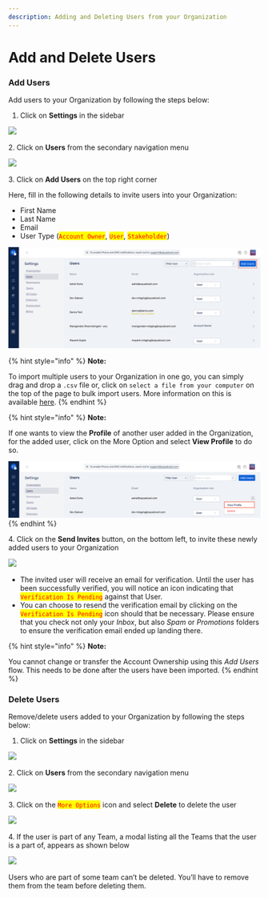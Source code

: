 ```yaml
---
description: Adding and Deleting Users from your Organization
---
```


# Add and Delete Users

### Add Users <a href="#add-users" id="add-users"></a>

Add users to your Organization by following the steps below:

1. Click on **Settings** in the sidebar

![](<../.gitbook/assets/add\_and\_delete\_users\_1 (1) (1) (1) (10).png>)

2\. Click on **Users** from the secondary navigation menu

![](<../.gitbook/assets/add\_and\_delete\_users\_2 (1) (2) (2).png>)

3\. Click on **Add Users** on the top right corner

Here, fill in the following details to invite users into your Organization:

* First Name
* Last Name
* Email
* User Type (<mark style="color:red;">`Account Owner`</mark>, <mark style="color:red;">`User`</mark>, <mark style="color:red;">`Stakeholder`</mark>)

![](../.gitbook/assets/image.png)

{% hint style="info" %}
**Note:**

To import multiple users to your Organization in one go, you can simply drag and drop a `.csv` file or, click on `select a file from your computer` on the top of the page to bulk import users. More information on this is available [here](https://support.squadcast.com/docs/import-users).
{% endhint %}

{% hint style="info" %}
**Note:**

If one wants to view the **Profile** of another user added in the Organization, for the added user, click on the More Option and select **View Profile** to do so.

<img src="../.gitbook/assets/add_and_delete_users_6.png" alt="" data-size="original">
{% endhint %}

4\. Click on the **Send Invites** button, on the bottom left, to invite these newly added users to your Organization

![](../.gitbook/assets/add\_and\_delete\_users\_4.png)

* The invited user will receive an email for verification. Until the user has been successfully verified, you will notice an icon indicating that <mark style="color:red;">`Verification Is Pending`</mark> against that User.
* You can choose to resend the verification email by clicking on the <mark style="color:red;">`Verification Is Pending`</mark> icon should that be necessary. Please ensure that you check not only your _Inbox_, but also _Spam_ or _Promotions_ folders to ensure the verification email ended up landing there.

{% hint style="info" %}
**Note:**

You cannot change or transfer the Account Ownership using this _Add Users_ flow. This needs to be done after the users have been imported.
{% endhint %}

### Delete Users <a href="#delete-users" id="delete-users"></a>

Remove/delete users added to your Organization by following the steps below:

1. Click on **Settings** in the sidebar

![](<../.gitbook/assets/add\_and\_delete\_users\_1 (1) (1) (1) (10) (2).png>)

2\. Click on **Users** from the secondary navigation menu

![](<../.gitbook/assets/add\_and\_delete\_users\_2 (1) (2).png>)

3\. Click on the <mark style="color:red;">`More Options`</mark> icon and select **Delete** to delete the user

![](../.gitbook/assets/add\_and\_delete\_users\_5.png)

4\. If the user is part of any Team, a modal listing all the Teams that the user is a part of, appears as shown below

![](<../.gitbook/assets/add\_and\_delete\_users\_team\_list (1).png>)

Users who are part of some team can’t be deleted. You’ll have to remove them from the team before deleting them.

